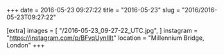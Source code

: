 +++
date = 2016-05-23 09:27:22
title = "2016-05-23"
slug = "2016/2016-05-23T09:27:22"

[extra]
images = [
    "/2016-05-23_09-27-22_UTC.jpg",
]
instagram = "https://instagram.com/p/BFvqUynIIIt"
location = "Millennium Bridge, London"
+++

